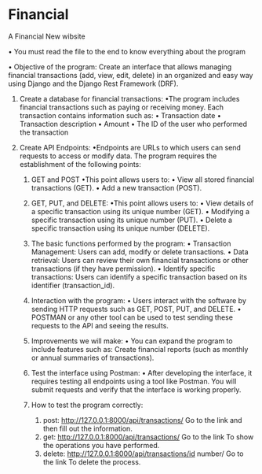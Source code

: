 # Financial
A Financial New wibsite

• You must read the file to the end to know everything about the program

• Objective of the program:
      Create an interface that allows managing financial transactions (add, view, edit, delete) in an organized and easy way using Django and the Django Rest Framework (DRF).

1. Create a database for financial transactions:
 •The program includes financial transactions such as paying or receiving money. Each transaction contains information such as:
    • Transaction date
    • Transaction description
    • Amount
    • The ID of the user who performed the transaction

2. Create API Endpoints:
 •Endpoints are URLs to which users can send requests to access or modify data. The program requires the establishment of the following points:
    1. GET and POST
       •This point allows users to:
         • View all stored financial transactions (GET).
         • Add a new transaction (POST).

    3.  GET, PUT, and DELETE:
        •This point allows users to:
          • View details of a specific transaction using its unique number (GET).
          • Modifying a specific transaction using its unique number (PUT).
          • Delete a specific transaction using its unique number (DELETE).

    4. The basic functions performed by the program:
         • Transaction Management: Users can add, modify or delete transactions.
         • Data retrieval: Users can review their own financial transactions or other transactions (if they have permission).
         • Identify specific transactions: Users can identify a specific transaction based on its identifier (transaction_id).

    4. Interaction with the program:
        • Users interact with the software by sending HTTP requests such as GET, POST, PUT, and DELETE.
        • POSTMAN or any other tool can be used to test sending these requests to the API and seeing the results.
    
    5. Improvements we will make:
        • You can expand the program to include features such as:
            Create financial reports (such as monthly or annual summaries of transactions).
    6. Test the interface using Postman:
        • After developing the interface, it requires testing all endpoints using a tool like Postman. You will submit requests and verify that the interface is working properly.

    7. How to test the program correctly:
        1. post: http://127.0.0.1:8000/api/transactions/ Go to the link and then fill out the information.
        2. get: http://127.0.0.1:8000/api/transactions/ Go to the link To show the operations you have performed.
        3. delete: http://127.0.0.1:8000/api/transactions/id number/ Go to the link To delete the process.
       
